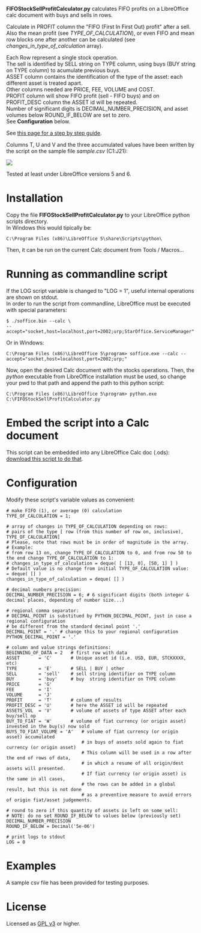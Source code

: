 **FIFOStockSellProfitCalculator.py** calculates FIFO profits on a LibreOffice calc document with buys and sells in rows.    
    
Calculate in PROFIT column the "FIFO (First In First Out) profit" after a sell.   
Also the mean profit (see *TYPE_OF_CALCULATION*), or even FIFO and mean row blocks one after another can be calculated (see *changes_in_type_of_calculation* array).   
   
Each Row represent a single stock operation.   
The sell is identified by SELL string on TYPE column, using buys (BUY string on TYPE column) to acumulate previous buys.   
ASSET column contains the identification of the type of the asset: each different asset is treated apart.   
Other columns needed are PRICE, FEE, VOLUME and COST.   
PROFIT column will show FIFO profit (sell - FIFO buys) and on PROFIT\_DESC column the ASSET id will be repeated.   
Number of significant digits is DECIMAL\_NUMBER\_PRECISION, and asset volumes below ROUND\_IF\_BELOW are set to zero.   
See **Configuration** below.

See [this page for a step by step guide](https://circulosmeos.wordpress.com/2017/04/23/fifo-profits-stock-sell-calculation-with-libreoffice-calc).

Columns T, U and V and the three accumulated values have been written by the script on the sample file *sample.csv* (C1:J21):

![](https://circulosmeos.files.wordpress.com/2017/04/calc-stock-ops-example-after-script-exec.png?w=680)

Tested at least under LibreOffice versions 5 and 6.

Installation
============

Copy the file **FIFOStockSellProfitCalculator.py** to your LibreOffice python scripts directory.   
In Windows this would tipically be:

    C:\Program Files (x86)\LibreOffice 5\share\Scripts\python\

Then, it can be run on the current Calc document from Tools / Macros... 


Running as commandline script
=============================

If the LOG script variable is changed to "LOG = 1", useful internal operations are shown on stdout.   
In order to run the script from commandline, LibreOffice must be executed with special parameters:

    $ ./soffice.bin --calc \
    --accept="socket,host=localhost,port=2002;urp;StarOffice.ServiceManager"

Or in Windows:

    C:\Program Files (x86)\LibreOffice 5\program> soffice.exe --calc --accept="socket,host=localhost,port=2002;urp;"

Now, open the desired Calc document with the stocks operations.
Then, the *python* executable from LibreOffice installation must be used, so change your pwd to that path and append the path to this python script:

    C:\Program Files (x86)\LibreOffice 5\program> python.exe C:\FIFOStockSellProfitCalculator.py


Embed the script into a Calc document
=====================================

This script can be embedded into any LibreOffice Calc doc (.ods): [download this script to do that](https://github.com/circulosmeos/LibreOfficeScriptInsert).


Configuration
=============

Modify these script's variable values as convenient:

    # make FIFO (1), or average (0) calculation
    TYPE_OF_CALCULATION = 1;

    # array of changes in TYPE_OF_CALCULATION depending on rows:
    # pairs of the type [ row (from this number of row on, inclusive), TYPE_OF_CALCULATION]
    # Please, note that rows must be in order of magnitude in the array.
    # Example:
    # from row 13 on, change TYPE_OF_CALCULATION to 0, and from row 50 to the end change TYPE_OF_CALCULATION to 1:
    # changes_in_type_of_calculation = deque( [ [13, 0], [50, 1] ] )
    # Default value is no change from initial TYPE_OF_CALCULATION value:  = deque( [] )
    changes_in_type_of_calculation = deque( [] )

    # decimal numbers precision:
    DECIMAL_NUMBER_PRECISION = 6; # 6 significant digits (both integer & decimal places, depending of number size...)

    # regional comma separator:
    # DECIMAL_POINT is substitued by PYTHON_DECIMAL_POINT, just in case a regional configuration
    # be different from the standard decimal point '.'
    DECIMAL_POINT = '.' # change this to your regional configuration
    PYTHON_DECIMAL_POINT = '.'

    # column and value strings definitions:
    BEGINNING_OF_DATA = 2   # first row with data
    ASSET       = 'C'       # Unique asset id (i.e. USD, EUR, STCKXXXX, etc)
    TYPE        = 'E'       # SELL | BUY | other
    SELL        = 'sell'    # sell string identifier on TYPE column
    BUY         = 'buy'     # buy  string identifier on TYPE column
    PRICE       = 'G'
    FEE         = 'I'
    VOLUME      = 'J'
    PROFIT      = 'T'       # column of results
    PROFIT_DESC = 'U'       # here the ASSET id will be repeated
    ASSETS_VOL  = 'V'       # volume of assets of type ASSET after each buy/sell op
    BUY_TO_FIAT = 'W'       # volume of fiat currency (or origin asset) invested in the buy(s) now sold
    BUYS_TO_FIAT_VOLUME = 'A'   # volume of fiat currency (or origin asset) accumulated
                                # in buys of assets sold again to fiat currency (or origin asset)
                                # This column will be used in a row after the end of rows of data,
                                # in which a resume of all origin/dest assets will presented.
                                # If fiat currency (or origin asset) is the same in all cases,
                                # the rows can be added in a global result, but this is not done
                                # as a preventive measure to avoid errors of origin fiat/asset judgements.

    # round to zero if this quantity of assets is left on some sell:
    # NOTE: do no set ROUND_IF_BELOW to values below (previously set) DECIMAL_NUMBER_PRECISION 
    ROUND_IF_BELOW = Decimal('5e-06')

    # print logs to stdout
    LOG = 0


Examples
========

A sample csv file has been provided for testing purposes.


License
=======

Licensed as [GPL v3](http://www.gnu.org/licenses/gpl-3.0.en.html) or higher.   
